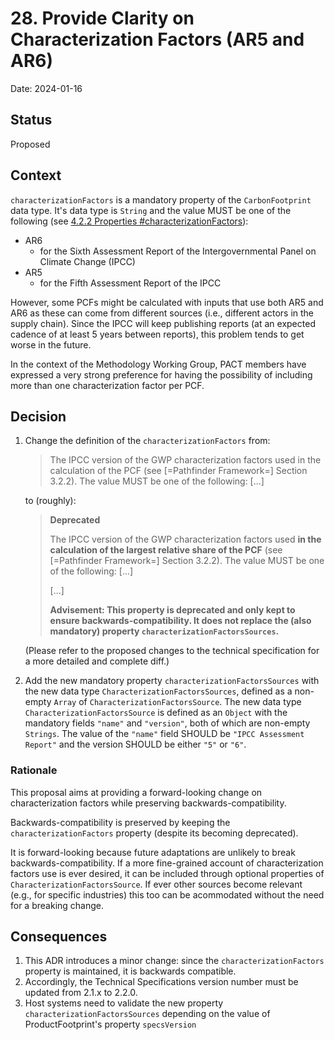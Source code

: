 # 28. Provide Clarity on Characterization Factors (AR5 and AR6)

Date: 2024-01-16

## Status

Proposed

## Context

`characterizationFactors` is a mandatory property of the `CarbonFootprint` data type.
It's data type is `String` and the value MUST be one of the following (see [4.2.2 Properties #characterizationFactors](https://wbcsd.github.io/tr/data-exchange-protocol/#element-attrdef-carbonfootprint-characterizationfactors)):
- AR6
  - for the Sixth Assessment Report of the Intergovernmental Panel on Climate Change (IPCC)
- AR5
  - for the Fifth Assessment Report of the IPCC

However, some PCFs might be calculated with inputs that use both AR5 and AR6 as these can come from
different sources (i.e., different actors in the supply chain). Since the IPCC will keep publishing reports (at an expected cadence of at least 5 years between reports), this problem tends to get worse in the future.

In the context of the Methodology Working Group, PACT members have expressed a very strong
preference for having the possibility of including more than one characterization factor per PCF.

## Decision

1. Change the definition of the `characterizationFactors` from:
    > The IPCC version of the GWP characterization factors used in the calculation of the PCF (see [=Pathfinder Framework=]   Section 3.2.2). The value MUST be one of the following: [...]

    to (roughly):
    > **Deprecated**
    >
    > The IPCC version of the GWP characterization factors used **in the calculation of the largest relative share of the PCF** (see [=Pathfinder Framework=]   Section 3.2.2). The value MUST be one of the following: [...]
    >
    > [...]
    >
    > **Advisement: This property is deprecated and only kept to ensure backwards-compatibility. It does not replace the (also mandatory) property `characterizationFactorsSources`.**

    (Please refer to the proposed changes to the technical specification for a more detailed and complete diff.)

2. Add the new mandatory property `characterizationFactorsSources` with the new data type `CharacterizationFactorsSources`, defined as a non-empty `Array` of `CharacterizationFactorsSource`. The new data type `CharacterizationFactorsSource` is defined as an `Object` with the mandatory fields `"name"` and `"version"`, both of which are non-empty `Strings`. The value of the `"name"` field SHOULD be `"IPCC Assessment Report"` and the version SHOULD be either `"5"` or `"6"`.

### Rationale

This proposal aims at providing a forward-looking change on characterization factors while preserving backwards-compatibility.

Backwards-compatibility is preserved by keeping the `characterizationFactors` property (despite its becoming deprecated).

It is forward-looking because future adaptations are unlikely to break backwards-compatibility. If a more fine-grained account of characterization factors use is ever desired, it can be included through optional properties of `CharacterizationFactorsSource`. If ever other sources become relevant (e.g., for specific industries) this too can be acommodated without the need for a breaking change.

## Consequences

1. This ADR introduces a minor change: since the `characterizationFactors` property is maintained, it is backwards compatible.
2. Accordingly, the Technical Specifications version number must be updated from 2.1.x to 2.2.0.
3. Host systems need to validate the new property `characterizationFactorsSources` depending on the value of ProductFootprint's property `specsVersion`
